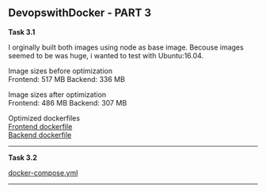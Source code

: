 ## DevopswithDocker - PART 3

**Task 3.1**

I orginally built both images using node as base image. Becouse images seemed to be was huge, i wanted to test with Ubuntu:16.04.  

Image sizes before optimization  
Frontend: 517 MB
Backend:  336 MB

Image sizes after optimization  
Frontend: 486 MB
Backend:  307 MB


Optimized dockerfiles  
[Frontend dockerfile](./3.1/frontend/dockerfile)  
[Backend dockerfile](./3.1/backend/dockerfile)

____________________________________

**Task 3.2**  

 

[docker-compose.yml](./3.2/docker-compose.yml)   
____________________________________
